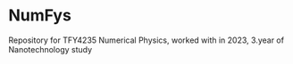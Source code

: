 # NumFys
Repository for TFY4235 Numerical Physics, worked with in 2023, 3.year of Nanotechnology study
